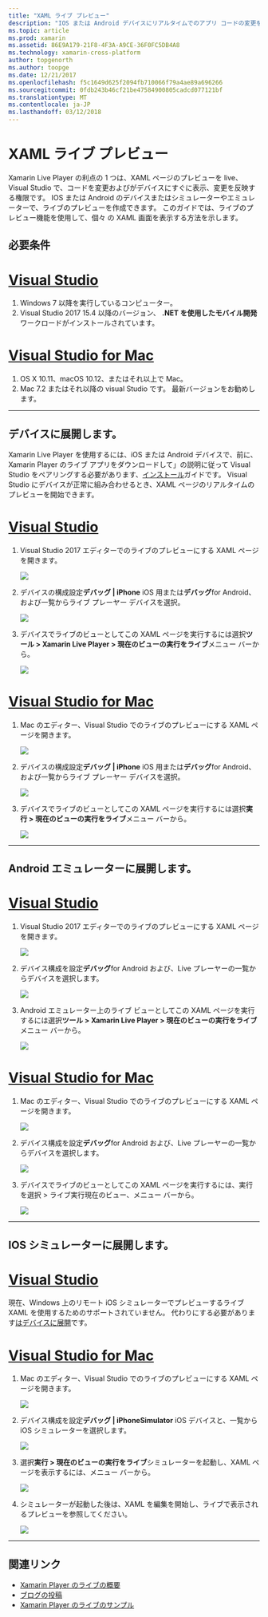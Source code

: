 ```yaml
---
title: "XAML ライブ プレビュー"
description: "IOS または Android デバイスにリアルタイムでのアプリ コードの変更をテストします。"
ms.topic: article
ms.prod: xamarin
ms.assetid: 86E9A179-21F8-4F3A-A9CE-36F0FC5DB4A8
ms.technology: xamarin-cross-platform
author: topgenorth
ms.author: toopge
ms.date: 12/21/2017
ms.openlocfilehash: f5c1649d625f2094fb710066f79a4ae89a696266
ms.sourcegitcommit: 0fdb243b46cf21be47584900805cadcd077121bf
ms.translationtype: MT
ms.contentlocale: ja-JP
ms.lasthandoff: 03/12/2018
---
```

# <a name="xaml-live-previewing"></a>XAML ライブ プレビュー

Xamarin Live Player の利点の 1 つは、XAML ページのプレビューを live、Visual Studio で、コードを変更およびがデバイスにすぐに表示、変更を反映する権限です。 IOS または Android のデバイスまたはシミュレーターやエミュレーターで、ライブのプレビューを作成できます。 このガイドでは、ライブのプレビュー機能を使用して、個々 の XAML 画面を表示する方法を示します。

## <a name="requirements"></a>必要条件

# <a name="visual-studiotabvswin"></a>[Visual Studio](#tab/vswin)

1. Windows 7 以降を実行しているコンピューター。
2. Visual Studio 2017 15.4 以降のバージョン、 **.NET を使用したモバイル開発**ワークロードがインストールされています。

# <a name="visual-studio-for-mactabvsmac"></a>[Visual Studio for Mac](#tab/vsmac)

1. OS X 10.11、macOS 10.12、またはそれ以上で Mac。
2. Mac 7.2 またはそれ以降の visual Studio です。 最新バージョンをお勧めします。

-----



<a name="deploydevice" />

## <a name="deploying-to-device"></a>デバイスに展開します。

Xamarin Live Player を使用するには、iOS または Android デバイスで、前に、Xamarin Player のライブ アプリをダウンロードして」の説明に従って Visual Studio をペアリングする必要があります、[インストール](~/tools/live-player/install.md)ガイドです。 Visual Studio にデバイスが正常に組み合わせるとき、XAML ページのリアルタイムのプレビューを開始できます。 

# <a name="visual-studiotabvswin"></a>[Visual Studio](#tab/vswin)

1. Visual Studio 2017 エディターでのライブのプレビューにする XAML ページを開きます。

    ![](live-view-images/vs-image1.png)

2. デバイスの構成設定**デバッグ | iPhone** iOS 用または**デバッグ**for Android、および一覧からライブ プレーヤー デバイスを選択。

    ![](live-view-images/vs-image2.png)

3. デバイスでライブのビューとしてこの XAML ページを実行するには選択**ツール > Xamarin Live Player > 現在のビューの実行をライブ**メニュー バーから。

    ![](live-view-images/vs-image3.png)

# <a name="visual-studio-for-mactabvsmac"></a>[Visual Studio for Mac](#tab/vsmac)

1. Mac のエディター、Visual Studio でのライブのプレビューにする XAML ページを開きます。

    ![](live-view-images/image1.png)

2. デバイスの構成設定**デバッグ | iPhone** iOS 用または**デバッグ**for Android、および一覧からライブ プレーヤー デバイスを選択。

    ![](live-view-images/image2.png)

3. デバイスでライブのビューとしてこの XAML ページを実行するには選択**実行 > 現在のビューの実行をライブ**メニュー バーから。

    ![](live-view-images/image3.png)

-----








## <a name="deploying-to-android-emulator"></a>Android エミュレーターに展開します。

# <a name="visual-studiotabvswin"></a>[Visual Studio](#tab/vswin)

1. Visual Studio 2017 エディターでのライブのプレビューにする XAML ページを開きます。

    ![](live-view-images/vs-image1.png)

2. デバイス構成を設定**デバッグ**for Android および、Live プレーヤーの一覧からデバイスを選択します。

    ![](live-view-images/vs-image4.png)

3. Android エミュレーター上のライブ ビューとしてこの XAML ページを実行するには選択**ツール > Xamarin Live Player > 現在のビューの実行をライブ**メニュー バーから。

    ![](live-view-images/vs-image3.png)

# <a name="visual-studio-for-mactabvsmac"></a>[Visual Studio for Mac](#tab/vsmac)

1. Mac のエディター、Visual Studio でのライブのプレビューにする XAML ページを開きます。

    ![](live-view-images/image7.png)

2. デバイス構成を設定**デバッグ**for Android および、Live プレーヤーの一覧からデバイスを選択します。

    ![](live-view-images/image6.png)

3. デバイスでライブのビューとしてこの XAML ページを実行するには、実行を選択 > ライブ実行現在のビュー、メニュー バーから。

    ![](live-view-images/image3.png)

-----





## <a name="deploying-to-ios-simulator"></a>IOS シミュレーターに展開します。

# <a name="visual-studiotabvswin"></a>[Visual Studio](#tab/vswin)

現在、Windows 上のリモート iOS シミュレーターでプレビューするライブ XAML を使用するためのサポートされていません。 代わりにする必要があります[はデバイスに展開](#deploydevice)です。

# <a name="visual-studio-for-mactabvsmac"></a>[Visual Studio for Mac](#tab/vsmac)

1. Mac のエディター、Visual Studio でのライブのプレビューにする XAML ページを開きます。

    ![](live-view-images/image1.png)

2. デバイス構成を設定**デバッグ | iPhoneSimulator** iOS デバイスと、一覧から iOS シミュレーターを選択します。

    ![](live-view-images/image2.png)

3. 選択**実行 > 現在のビューの実行をライブ**シミュレーターを起動し、XAML ページを表示するには、メニュー バーから。

    ![](live-view-images/image4.png)

4. シミュレーターが起動した後は、XAML を編集を開始し、ライブで表示されるプレビューを参照してください。

    ![](live-view-images/image5.png)  

-----








## <a name="related-links"></a>関連リンク

- [Xamarin Player のライブの概要](https://xamarin.com/live)
- [ブログの投稿](https://blog.xamarin.com/live-player/)
- [Xamarin Player のライブのサンプル](~/tools/livehttps://developer.xamarin.com/samples.md)
